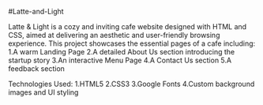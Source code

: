 #Latte-and-Light

Latte & Light is a cozy and inviting cafe website designed with HTML and CSS, aimed at delivering an aesthetic and user-friendly browsing experience. This project showcases the essential pages of a cafe including:
1.A warm Landing Page
2.A detailed About Us section introducing the startup story
3.An interactive Menu Page
4.A Contact Us section
5.A feedback section

Technologies Used:
1.HTML5
2.CSS3
3.Google Fonts
4.Custom background images and UI styling

